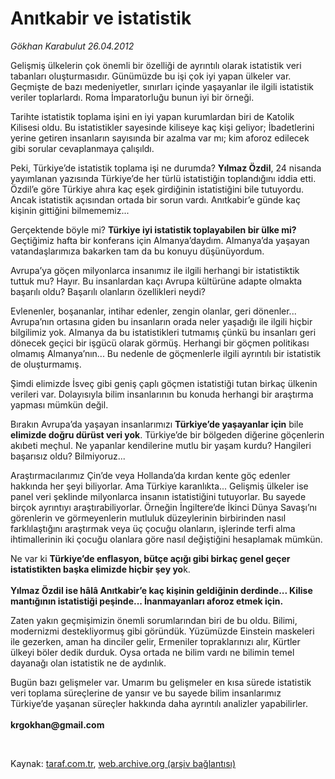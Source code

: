 # Anıtkabir ve istatistik

*Gökhan Karabulut 26.04.2012*

<div class="yazi"><p>Gelişmiş ülkelerin çok önemli bir özelliği de ayrıntılı olarak istatistik veri tabanları oluşturmasıdır. Günümüzde bu işi çok iyi yapan ülkeler var. Geçmişte de bazı medeniyetler, sınırları içinde yaşayanlar ile ilgili istatistik veriler toplarlardı. Roma İmparatorluğu bunun iyi bir örneği.</p>
<p>Tarihte istatistik toplama işini en iyi yapan kurumlardan biri de Katolik Kilisesi oldu. Bu istatistikler sayesinde kiliseye kaç kişi geliyor; İbadetlerini yerine getiren insanların sayısında bir azalma var mı; kim aforoz edilecek gibi sorular cevaplanmaya çalışıldı.</p>
<p>Peki, Türkiye’de istatistik toplama işi ne durumda? <b>Yılmaz Özdil</b>, 24 nisanda yayımlanan yazısında Türkiye’de her türlü istatistiğin toplandığını iddia etti. Özdil’e göre Türkiye ahıra kaç eşek girdiğinin istatistiğini bile tutuyordu. Ancak istatistik açısından ortada bir sorun vardı. Anıtkabir’e günde kaç kişinin gittiğini bilmememiz...</p>
<p>Gerçektende böyle mi? <b>Türkiye iyi istatistik toplayabilen bir ülke mi?</b> Geçtiğimiz hafta bir konferans için Almanya’daydım. Almanya’da yaşayan vatandaşlarımıza bakarken tam da bu konuyu düşünüyordum. </p>
<p>Avrupa’ya göçen milyonlarca insanımız ile ilgili herhangi bir istatistiktik tuttuk mu? Hayır. Bu insanlardan kaçı Avrupa kültürüne adapte olmakta başarılı oldu? Başarılı olanların özellikleri neydi? </p>
<p>Evlenenler, boşananlar, intihar edenler, zengin olanlar, geri dönenler... Avrupa’nın ortasına giden bu insanların orada neler yaşadığı ile ilgili hiçbir bilgilimiz yok. Almanya da bu istatistikleri tutmamış çünkü bu insanları geri dönecek geçici bir işgücü olarak görmüş. Herhangi bir göçmen politikası olmamış Almanya’nın... Bu nedenle de göçmenlerle ilgili ayrıntılı bir istatistik de oluşturmamış. </p>
<p>Şimdi elimizde İsveç gibi geniş çaplı göçmen istatistiği tutan birkaç ülkenin verileri var. Dolayısıyla bilim insanlarının bu konuda herhangi bir araştırma yapması mümkün değil.</p>
<p>Bırakın Avrupa’da yaşayan insanlarımızı <b>Türkiye’de yaşayanlar için</b> bile <b>elimizde doğru dürüst veri yok</b>. Türkiye’de bir bölgeden diğerine göçenlerin akıbeti meçhul. Ne yapanlar kendilerine mutlu bir yaşam kurdu? Hangileri başarısız oldu? Bilmiyoruz...</p>
<p>Araştırmacılarımız Çin’de veya Hollanda’da kırdan kente göç edenler hakkında her şeyi biliyorlar. Ama Türkiye karanlıkta... Gelişmiş ülkeler ise panel veri şeklinde milyonlarca insanın istatistiğini tutuyorlar. Bu sayede birçok ayrıntıyı araştırabiliyorlar. Örneğin İngiltere’de İkinci Dünya Savaşı’nı görenlerin ve görmeyenlerin mutluluk düzeylerinin birbirinden nasıl farklılaştığını araştırmak veya üç çocuğu olanların, işlerinde terfi alma ihtimallerinin iki çocuğu olanlara göre nasıl değiştiğini hesaplamak mümkün.</p>
<p>Ne var ki <b>Türkiye’de enflasyon, bütçe açığı gibi birkaç genel geçer istatistikten başka elimizde hiçbir şey yo</b>k.<br/><br/><b>Yılmaz Özdil ise hâlâ Anıtkabir’e kaç kişinin geldiğinin derdinde... Kilise mantığının istatistiği peşinde... İnanmayanları aforoz etmek için.</b></p>
<p>Zaten yakın geçmişimizin önemli sorumlarından biri de bu oldu. Bilimi, modernizmi destekliyormuş gibi göründük. Yüzümüzde Einstein maskeleri ile gezerken, aman ha dinciler gelir, Ermeniler topraklarınızı alır, Kürtler ülkeyi böler dedik durduk. Oysa ortada ne bilim vardı ne bilimin temel dayanağı olan istatistik ne de aydınlık. </p>
<p>Bugün bazı gelişmeler var. Umarım bu gelişmeler en kısa sürede istatistik veri toplama süreçlerine de yansır ve bu sayede bilim insanlarımız Türkiye’de yaşanan süreçler hakkında daha ayrıntılı analizler yapabilirler.<br/><br/><b>krgokhan@gmail.com</b></p>
<p><b> </b></p>
</div>

Kaynak: [taraf.com.tr](http://www.taraf.com.tr/gokhan-karabulut/makale-anitkabir-ve-istatistik.htm), [web.archive.org (arşiv bağlantısı)](http://web.archive.org/web/20131107110349/http://www.taraf.com.tr/gokhan-karabulut/makale-anitkabir-ve-istatistik.htm)
